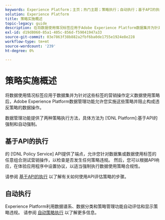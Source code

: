 ```yaml
---
keywords: Experience Platform；主页；热门主题；策略执行；自动执行；基于API的执行；数据管理
solution: Experience Platform
title: 策略实施概述
topic-legacy: guide
description: 在将数据使用情况标签应用于Adobe Experience Platform数据集并为针对这些标签的营销操作定义了数据使用策略后，“数据管理”功能允许您实施这些策略并防止构成违反策略的数据操作。 平台上的“数据管理”功能提供了两种策略实施方法：基于API的实施和自动执行。
exl-id: d19d8060-85a1-405c-856d-f59041947a33
source-git-commit: 03e7863f38b882a2fbf6ba0de1755e1924e8e228
workflow-type: tm+mt
source-wordcount: '239'
ht-degree: 0%

---
```


# 策略实施概述

将数据使用情况标签应用于数据集并为针对这些标签的营销操作定义数据使用策略后，Adobe Experience Platform数据管理功能允许您实施这些策略并阻止构成违反策略的数据操作。

数据管理功能提供了两种策略执行方法，具体方法为 [!DNL Platform]:基于API的强制和自动强制。

## 基于API的执行

的 [!DNL Policy Service] API提供了端点，允许您针对数据集或数据使用标签的任意组合测试营销操作，以检查是否发生任何策略违规。 然后，您可以根据API响应，在体验应用程序中设置协议，以适当强制执行数据使用策略合规性。

请参阅 [基于API的执行](./api-enforcement.md) 以了解有关如何使用API评估策略的步骤。

## 自动执行

Experience Platform利用数据谱系、数据分类和策略管理功能自动评估和显示策略违规。 请参阅 [自动策略执行](./auto-enforcement.md) 以了解更多信息。
